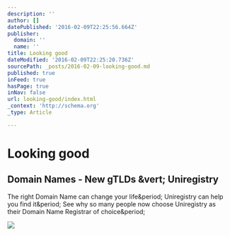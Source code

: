 ```yaml
---
description: ''
author: []
datePublished: '2016-02-09T22:25:56.664Z'
publisher:
  domain: ''
  name: ''
title: Looking good
dateModified: '2016-02-09T22:25:20.736Z'
sourcePath: _posts/2016-02-09-looking-good.md
published: true
inFeed: true
hasPage: true
inNav: false
url: looking-good/index.html
_context: 'http://schema.org'
_type: Article

---
```

# Looking good

<article style=""><h1>Domain Names - New gTLDs &amp;vert; Uniregistry</h1><p>The right Domain Name can change your life&amp;period; Uniregistry can help you find it&amp;period; See why so many people now choose Uniregistry as their Domain Name Registrar of choice&amp;period;</p><img src="https://uniregistry.com/static/assets/img/rar-home/bg-print-app.png" /></article>